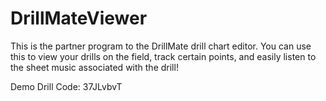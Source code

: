 # DrillMateViewer
This is the partner program to the DrillMate drill chart editor. You can use this to view your drills on the field, track certain points, and easily listen to the sheet music associated with the drill!

Demo Drill Code: 37JLvbvT
